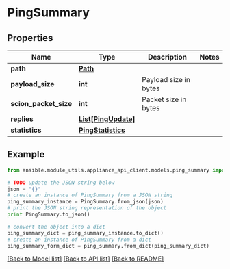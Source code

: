 # PingSummary


## Properties

Name | Type | Description | Notes
------------ | ------------- | ------------- | -------------
**path** | [**Path**](Path.md) |  | 
**payload_size** | **int** | Payload size in bytes | 
**scion_packet_size** | **int** | Packet size in bytes | 
**replies** | [**List[PingUpdate]**](PingUpdate.md) |  | 
**statistics** | [**PingStatistics**](PingStatistics.md) |  | 

## Example

```python
from ansible.module_utils.appliance_api_client.models.ping_summary import PingSummary

# TODO update the JSON string below
json = "{}"
# create an instance of PingSummary from a JSON string
ping_summary_instance = PingSummary.from_json(json)
# print the JSON string representation of the object
print PingSummary.to_json()

# convert the object into a dict
ping_summary_dict = ping_summary_instance.to_dict()
# create an instance of PingSummary from a dict
ping_summary_form_dict = ping_summary.from_dict(ping_summary_dict)
```
[[Back to Model list]](../README.md#documentation-for-models) [[Back to API list]](../README.md#documentation-for-api-endpoints) [[Back to README]](../README.md)


